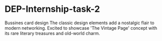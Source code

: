 # DEP-Internship-task-2
Bussines card design
The classic design elements add a nostalgic flair to modern networking. Excited to showcase 'The Vintage Page' concept with its rare literary treasures and old-world charm. 
